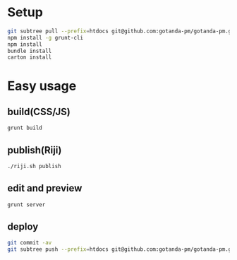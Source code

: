 Setup
==========================================================================
```sh
git subtree pull --prefix=htdocs git@github.com:gotanda-pm/gotanda-pm.github.io.git master
npm install -g grunt-cli
npm install
bundle install
carton install
```

Easy usage
==========================================================================
build(CSS/JS)
--------------------------------------------------------------------------
```sh
grunt build
```

publish(Riji)
--------------------------------------------------------------------------
```sh
./riji.sh publish
```

edit and preview
--------------------------------------------------------------------------
```sh
grunt server
```

deploy
--------------------------------------------------------------------------
```sh
git commit -av
git subtree push --prefix=htdocs git@github.com:gotanda-pm/gotanda-pm.github.io.git master
```
